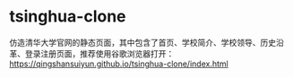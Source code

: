 # tsinghua-clone

仿造清华大学官网的静态页面，其中包含了首页、学校简介、学校领导、历史沿革、登录注册页面，推荐使用谷歌浏览器打开：https://qingshansuiyun.github.io/tsinghua-clone/index.html